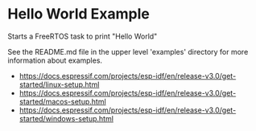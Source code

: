 # Hello World Example

Starts a FreeRTOS task to print "Hello World"

See the README.md file in the upper level 'examples' directory for more information about examples.

* https://docs.espressif.com/projects/esp-idf/en/release-v3.0/get-started/linux-setup.html
* https://docs.espressif.com/projects/esp-idf/en/release-v3.0/get-started/macos-setup.html
* https://docs.espressif.com/projects/esp-idf/en/release-v3.0/get-started/windows-setup.html
